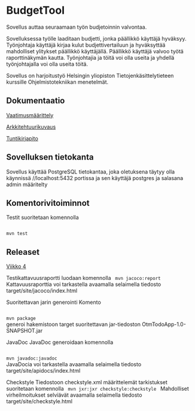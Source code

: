 # BudgetTool

Sovellus auttaa seuraamaan työn budjetoinnin valvontaa. 

Sovelluksessa työlle laaditaan budjetti, jonka päällikkö käyttäjä hyväksyy. Työnjohtaja käyttäjä kirjaa kulut budjettivertailuun 
ja hyväksyttää mahdolliset ylitykset päällikkö käyttäjällä. Päällikkö käyttäjä valvoo työtä raporttinäkymän kautta. Työnjohtajia 
ja töitä voi olla useita ja yhdellä työnjohtajalla voi olla useita töitä.

Sovellus on harjoitustyö Helsingin yliopiston Tietojenkäsittelytieteen kurssille Ohjelmistotekniikan menetelmät.

## Dokumentaatio

[Vaatimusmäärittely](https://github.com/Topi62/ot-harjoitustyo/blob/master/dokumentaatio/vaatimusmaarittely.md)

[Arkkitehtuurikuvaus](https://github.com/Topi62/ot-harjoitustyo/blob/master/dokumentaatio/arkkitehtuurikuvaus.md)

[Tuntikirjapito](https://github.com/Topi62/ot-harjoitustyo/blob/master/dokumentaatio/tuntikirjanpito.md)

## Sovelluksen tietokanta

Sovellus käyttää PostgreSQL tietokantaa, joka oletuksena täytyy olla käynnissä //localhost:5432 portissa ja sen
käyttäjä postgres ja salasana admin määritelty
 
## Komentorivitoiminnot

Testit suoritetaan komennolla

<pre><code>
mvn test
</code></pre>

## Releaset

[Viikko 4](https://github.com/Topi62/ot-harjoitustyo/blob/master/budgetTool/tag/viikko4)

Testikattavuusraportti luodaan komennolla
<code>
mvn jacoco:report
</code>
Kattavuusraporttia voi tarkastella avaamalla selaimella tiedosto target/site/jacoco/index.html

Suoritettavan jarin generointi
Komento

<code>
mvn package
</code>
generoi hakemistoon target suoritettavan jar-tiedoston OtmTodoApp-1.0-SNAPSHOT.jar

JavaDoc
JavaDoc generoidaan komennolla

<code>
mvn javadoc:javadoc
</code>
JavaDocia voi tarkastella avaamalla selaimella tiedosto target/site/apidocs/index.html

Checkstyle
Tiedostoon checkstyle.xml määrittelemät tarkistukset suoritetaan komennolla
<code>
 mvn jxr:jxr checkstyle:checkstyle
</code>
Mahdolliset virheilmoitukset selviävät avaamalla selaimella tiedosto target/site/checkstyle.html

